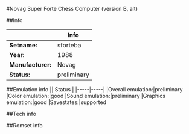 #Novag Super Forte Chess Computer (version B, alt)

##Info

||Info|
|-----|-----|
|**Setname:**|sforteba
|**Year:**|1988
|**Manufacturer:**|Novag
|**Status:**|preliminary

##Emulation info
|| Status |
|-----|-----|
|Overall emulation:|preliminary
|Color emulation:|good
|Sound emulation:|preliminary
|Graphics emulation:|good
|Savestates:|supported

##Tech info

##Romset info

<!--- START OF EDITED COMMENT DO NOT TOUCH TEXT ABOVE-->
